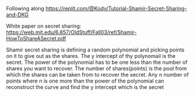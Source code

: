 Following along https://replit.com/@Kody/Tutorial-Shamir-Secret-Sharing-and-DKG

White paper on secret sharing: https://web.mit.edu/6.857/OldStuff/Fall03/ref/Shamir-HowToShareASecret.pdf


Shamir secret sharing is defining a random polynomial and picking points on it to give
out as the shares.  The y intercept of thy polynomail is the secret.  The power of the polynomial has to be one less than the number of shares you want to recover.  The number of shares(points) is the pool from which the shares can be taken from to recover 
the secret.  Any n number of points where n is one more than the power of the polynomial can reconstruct the curve and find the y intercept which is the secret